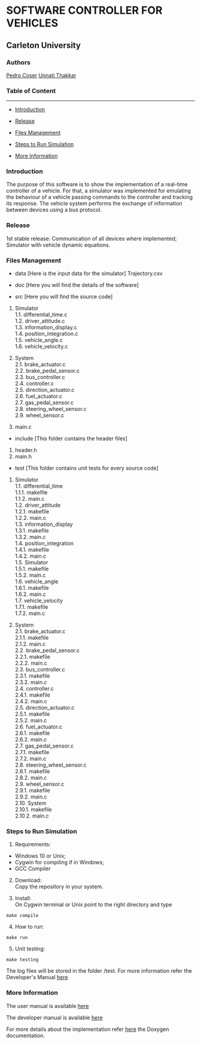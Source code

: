 # **SOFTWARE CONTROLLER FOR VEHICLES**

## Carleton University

### Authors
[Pedro Coser](https://github.com/PCoser)
[Unnati Thakkar](https://github.com/unnati9979)

### Table of Content
---
- [Introduction](#Introduction)

- [Release](#Release)

- [Files Management](#Files-Management)

- [Steps to Run Simulation](#Steps-To-Run-Simulation) 

- [More Information](#More-Information)

### Introduction

The purpose of this software is to show the implementation of a real-time controller of a vehicle.
For that, a simulator was implemented for emulating the behaviour of a vehicle passing commands to the controller and tracking its response.
The vehicle system performs the exchange of information between devices using a bus protocol. 

### Release
1st stable release: Communication of all devices where implemented; Simulator with vehicle dynamic equations.

### Files Management

+ data [Here is the input data for the simulator]
Trajectory.csv  

+ doc [Here you will find the details of the software]

+ src [Here you will find the source code]
1. Simulator  
1.1. differential\_time.c  
1.2. driver\_attitude.c  
1.3. information\_display.c  
1.4. position\_integration.c  
1.5. vehicle\_angle.c  
1.6. vehicle\_velocity.c  

2. System  
2.1. brake\_actuator.c  
2.2. brake\_pedal\_sensor.c  
2.3. bus\_controller.c  
2.4. controller.c  
2.5. direction\_actuator.c  
2.6. fuel\_actuator.c  
2.7. gas\_pedal\_sensor.c  
2.8. steering\_wheel_sensor.c  
2.9. wheel\_sensor.c  

3. main.c

+ include [This folder contains the header files]
1. header.h
2. main.h

+ test [This folder contains unit tests for every source code]
1. Simulator  
1.1. differential\_time  
1.1.1. makefile  
1.1.2. main.c  
1.2. driver\_attitude  
1.2.1. makefile  
1.2.2. main.c  
1.3. information\_display  
1.3.1. makefile  
1.3.2. main.c  
1.4. position\_integration  
1.4.1. makefile  
1.4.2. main.c  
1.5. Simulator  
1.5.1. makefile  
1.5.2. main.c  
1.6. vehicle\_angle  
1.6.1. makefile  
1.6.2. main.c  
1.7. vehicle\_velocity  
1.7.1. makefile  
1.7.2. main.c  

2. System  
2.1. brake\_actuator.c  
2.1.1. makefile  
2.1.2. main.c  
2.2. brake\_pedal\_sensor.c  
2.2.1. makefile  
2.2.2. main.c  
2.3. bus\_controller.c  
2.3.1. makefile  
2.3.2. main.c  
2.4. controller.c  
2.4.1. makefile  
2.4.2. main.c  
2.5. direction\_actuator.c  
2.5.1. makefile  
2.5.2. main.c  
2.6. fuel\_actuator.c  
2.6.1. makefile  
2.6.2. main.c  
2.7. gas\_pedal\_sensor.c  
2.7.1. makefile  
2.7.2. main.c  
2.8. steering\_wheel_sensor.c  
2.8.1. makefile  
2.8.2. main.c  
2.9. wheel\_sensor.c  
2.9.1. makefile  
2.9.2. main.c  
2.10. System  
2.10.1. makefile     
2.10.2. main.c    

### Steps to Run Simulation

1. Requirements:
 - Windows 10 or Unix;
 - Cygwin for compiling if in Windows;
 - GCC Compiler

2. Download:  
Copy the repository in your system.

3. Install:  
On Cygwin terminal or Unix point to the right directory and type
	
  ```
  make compile
  ```

4. How to run:

  ```
  make run
  ```

5. Unit testing:
  ```
  make testing
  ```
  The log files will be stored in the folder /test.
  For more information refer the Developer's Manual [here](https://github.com/PCoser/Software-Programing-in-C/doc/Developer_manual.md)

### More Information

The user manual is available [here](https://github.com/PCoser/Software-Programing-in-C/doc/User_manual.md)

The developer manual is available [here](https://github.com/PCoser/Software-Programing-in-C/doc/Developer_manual.md)

For more details about the implementation refer [here](https://github.com/PCoser/Software-Programing-in-C/doc/Doxygen) the Doxygen documentation.